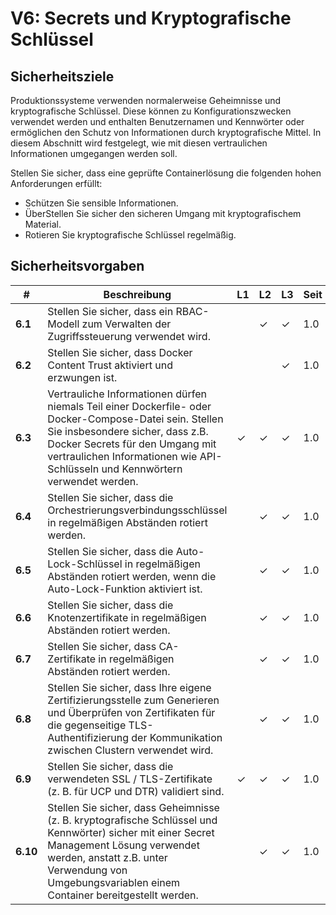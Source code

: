 # V6: Secrets und Kryptografische Schlüssel

## Sicherheitsziele

Produktionssysteme verwenden normalerweise Geheimnisse und kryptografische Schlüssel. Diese können zu Konfigurationszwecken verwendet werden und enthalten Benutzernamen und Kennwörter oder ermöglichen den Schutz von Informationen durch kryptografische Mittel. In diesem Abschnitt wird festgelegt, wie mit diesen vertraulichen Informationen umgegangen werden soll.

Stellen Sie sicher, dass eine geprüfte Containerlösung die folgenden hohen Anforderungen erfüllt:

* Schützen Sie sensible Informationen.
* ÜberStellen Sie sicher den sicheren Umgang mit kryptografischem Material.
* Rotieren Sie kryptografische Schlüssel regelmäßig.

## Sicherheitsvorgaben

| # | Beschreibung | L1 | L2 | L3 | Seit |
| --- | --- | --- | --- | -- | -- |
| **6.1** | Stellen Sie sicher, dass ein RBAC-Modell zum Verwalten der Zugriffssteuerung verwendet wird. |  | ✓ | ✓ | 1.0 |
| **6.2** | Stellen Sie sicher, dass Docker Content Trust aktiviert und erzwungen ist. |  |  | ✓ | 1.0 |
| **6.3** | Vertrauliche Informationen dürfen niemals Teil einer Dockerfile- oder Docker-Compose-Datei sein. Stellen Sie insbesondere sicher, dass z.B. Docker Secrets für den Umgang mit vertraulichen Informationen wie API-Schlüsseln und Kennwörtern verwendet werden.  | ✓ | ✓ | ✓ | 1.0 |
| **6.4** | Stellen Sie sicher, dass die Orchestrierungsverbindungsschlüssel in regelmäßigen Abständen rotiert werden. |  | ✓ | ✓ | 1.0 |
| **6.5** | Stellen Sie sicher, dass die Auto-Lock-Schlüssel in regelmäßigen Abständen rotiert werden, wenn die Auto-Lock-Funktion aktiviert ist. |  | ✓ | ✓ | 1.0 |
| **6.6** | Stellen Sie sicher, dass die Knotenzertifikate in regelmäßigen Abständen rotiert werden. |  | ✓ | ✓ | 1.0 |
| **6.7** | Stellen Sie sicher, dass CA-Zertifikate in regelmäßigen Abständen rotiert werden. |  | ✓ | ✓ | 1.0 |
| **6.8** | Stellen Sie sicher, dass Ihre eigene Zertifizierungsstelle zum Generieren und Überprüfen von Zertifikaten für die gegenseitige TLS-Authentifizierung der Kommunikation zwischen Clustern verwendet wird. |  | ✓ | ✓ | 1.0 |
| **6.9** | Stellen Sie sicher, dass die verwendeten SSL / TLS-Zertifikate (z. B. für UCP und DTR) validiert sind. | ✓ | ✓ | ✓ | 1.0 |
| **6.10** | Stellen Sie sicher, dass Geheimnisse (z. B. kryptografische Schlüssel und Kennwörter) sicher mit einer Secret Management Lösung verwendet werden, anstatt z.B. unter Verwendung von Umgebungsvariablen einem Container bereitgestellt werden. |  | ✓ | ✓ | 1.0 |
